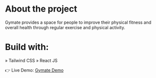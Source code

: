 # About the project

Gymate provides a space for people to improve their physical fitness and overall health through regular exercise and physical activity.

# Build with:

» Tailwind CSS
» React JS

👉 Live Demo: [Gymate Demo](https://gymate-iota.vercel.app/)
